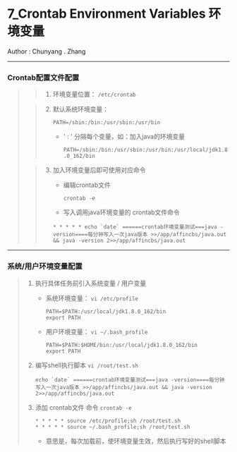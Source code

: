 # 7_Crontab Environment Variables 环境变量

Author : Chunyang . Zhang

---
### Crontab配置文件配置
> > 1. 环境变量位置： `/etc/crontab`
>
> > 2. 默认系统环境变量：  
> >
> >       `PATH=/sbin:/bin:/usr/sbin:/usr/bin`
> >
> >     * ' : ' 分隔每个变量，如：加入java的环境变量  
> >   
> >          `PATH=/sbin:/bin:/usr/sbin:/usr/bin:/usr/local/jdk1.8.0_162/bin`
> >
>
> > 3. 加入环境变量后即可使用对应命令
> >
> >    * 编辑crontab文件  
> >    
> >      `crontab -e`
> >    
> >    *  写入调用java环境变量的 crontab文件命令
> >    
> >      ```
> >      * * * * * echo `date` ======crontab环境变量测试===java -version====每分钟写入一次java版本 >>/app/affincbs/java.out && java -version 2>>/app/affincbs/java.out
> >      ```
> >



---
### 系统/用户环境变量配置
> 1. 执行具体任务前引入系统变量 / 用户变量
>
>    * 系统环境变量： `vi /etc/profile` 
>    
>      ```shell
>      PATH=$PATH:/usr/local/jdk1.8.0_162/bin
>      export PATH
>      ```
>    
>    * 用户环境变量： `vi ~/.bash_profile`
>    
>      ```shell
>      PATH=$PATH:$HOME/bin:/usr/local/jdk1.8.0_162/bin
>      export PATH
>      ```
>
> 2. 编写shell执行脚本  `vi /root/test.sh`
>
>    ```shell
>    echo `date` ======crontab环境变量测试===java -version====每分钟写入一次java版本 >>/app/affincbs/java.out && java -version 2>>/app/affincbs/java.out
>    ```
>
> 3. 添加 crontab文件 命令 `crontab -e`
>
>    ```crontab
>    * * * * * source /etc/profile;sh /root/test.sh
>    * * * * * source ~/.bash_profile;sh /root/test.sh
>    ```
>
>    * 意思是，每次加载前，使环境变量生效，然后执行写好的shell脚本
>

 